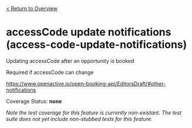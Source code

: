 [< Return to Overview](../../README.md)
# accessCode update notifications (access-code-update-notifications)

Updating accessCode after an opportunity is booked

Required if accessCode can change

https://www.openactive.io/open-booking-api/EditorsDraft/#other-notifications

Coverage Status: **none**


*Note the test coverage for this feature is currently non-existant. The test suite does not yet include non-stubbed tests for this feature.*



